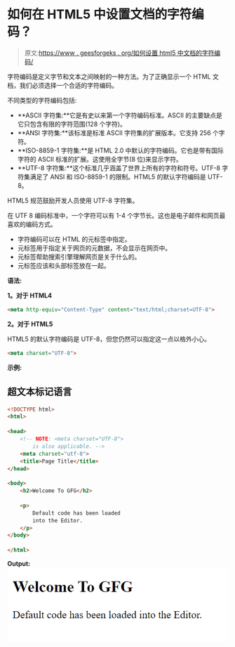 # 如何在 HTML5 中设置文档的字符编码？

> 原文:[https://www . geesforgeks . org/如何设置 html5 中文档的字符编码/](https://www.geeksforgeeks.org/how-to-set-character-encoding-for-document-in-html5/)

字符编码是定义字节和文本之间映射的一种方法。为了正确显示一个 HTML 文档，我们必须选择一个合适的字符编码。

不同类型的字符编码包括:

*   **ASCII 字符集:**它是有史以来第一个字符编码标准。ASCII 的主要缺点是它只包含有限的字符范围(128 个字符)。
*   **ANSI 字符集:**该标准是标准 ASCII 字符集的扩展版本。它支持 256 个字符。
*   **ISO-8859-1 字符集:**是 HTML 2.0 中默认的字符编码。它也是带有国际字符的 ASCII 标准的扩展。这使用全字节(8 位)来显示字符。
*   **UTF-8 字符集:**这个标准几乎涵盖了世界上所有的字符和符号。UTF-8 字符集满足了 ANSI 和 ISO-8859-1 的限制。HTML5 的默认字符编码是 UTF-8。

HTML5 规范鼓励开发人员使用 UTF-8 字符集。

在 UTF 8 编码标准中，一个字符可以有 1-4 个字节长。这也是电子邮件和网页最喜欢的编码方式。

*   字符编码可以在 HTML 的元标签中指定。
*   元标签用于指定关于网页的元数据，不会显示在网页中。
*   元标签帮助搜索引擎理解网页是关于什么的。
*   元标签应该和头部标签放在一起。

**语法:**

**1。对于 HTML4**

```html
<meta http-equiv="Content-Type" content="text/html;charset=UTF-8"> 
```

**2。对于 HTML5**

HTML5 的默认字符编码是 UTF-8，但您仍然可以指定这一点以格外小心。

```html
<meta charset="UTF-8">  
```

**示例:**

## 超文本标记语言

```html
<!DOCTYPE html>
<html>

<head>
    <!-- NOTE: <meta charset="UTF-8"> 
        is also applicable. -->
    <meta charset="utf-8">
    <title>Page Title</title>
</head>

<body>
    <h2>Welcome To GFG</h2>

    <p>
        Default code has been loaded 
        into the Editor.
    </p>
</body>

</html>
```

**Output:**
![](img/9b90c69d017920b2121845a4fce20660.png)